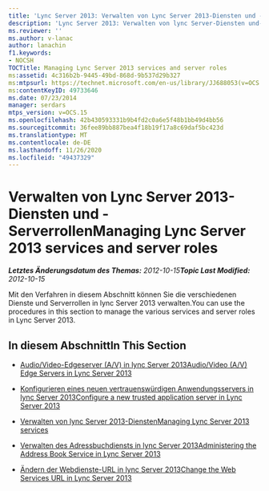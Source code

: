 ```yaml
---
title: 'Lync Server 2013: Verwalten von Lync Server 2013-Diensten und -Serverrollen'
description: 'Lync Server 2013: Verwalten von lync Server-Diensten und-Serverrollen.'
ms.reviewer: ''
ms.author: v-lanac
author: lanachin
f1.keywords:
- NOCSH
TOCTitle: Managing Lync Server 2013 services and server roles
ms:assetid: 4c316b2b-9445-49bd-868d-9b537d29b327
ms:mtpsurl: https://technet.microsoft.com/en-us/library/JJ688053(v=OCS.15)
ms:contentKeyID: 49733646
ms.date: 07/23/2014
manager: serdars
mtps_version: v=OCS.15
ms.openlocfilehash: 42b430593331b9b4fd2c0a6e5f48b1bb49d4bb56
ms.sourcegitcommit: 36fee89bb887bea4f18b19f17a8c69daf5bc423d
ms.translationtype: MT
ms.contentlocale: de-DE
ms.lasthandoff: 11/26/2020
ms.locfileid: "49437329"
---
```

# <a name="managing-lync-server-2013-services-and-server-roles"></a><span data-ttu-id="c176c-103">Verwalten von Lync Server 2013-Diensten und -Serverrollen</span><span class="sxs-lookup"><span data-stu-id="c176c-103">Managing Lync Server 2013 services and server roles</span></span>

<div data-xmlns="http://www.w3.org/1999/xhtml">

<div class="topic" data-xmlns="http://www.w3.org/1999/xhtml" data-msxsl="urn:schemas-microsoft-com:xslt" data-cs="https://msdn.microsoft.com/">

<div data-asp="https://msdn2.microsoft.com/asp">



</div>

<div id="mainSection">

<div id="mainBody"><span data-ttu-id="c176c-104">

<span> </span></span><span class="sxs-lookup"><span data-stu-id="c176c-104">

<span> </span></span></span>

<span data-ttu-id="c176c-105">_**Letztes Änderungsdatum des Themas:** 2012-10-15_</span><span class="sxs-lookup"><span data-stu-id="c176c-105">_**Topic Last Modified:** 2012-10-15_</span></span>

<span data-ttu-id="c176c-106">Mit den Verfahren in diesem Abschnitt können Sie die verschiedenen Dienste und Serverrollen in lync Server 2013 verwalten.</span><span class="sxs-lookup"><span data-stu-id="c176c-106">You can use the procedures in this section to manage the various services and server roles in Lync Server 2013.</span></span>

<div>

## <a name="in-this-section"></a><span data-ttu-id="c176c-107">In diesem Abschnitt</span><span class="sxs-lookup"><span data-stu-id="c176c-107">In This Section</span></span>

  - [<span data-ttu-id="c176c-108">Audio/Video-Edgeserver (A/V) in lync Server 2013</span><span class="sxs-lookup"><span data-stu-id="c176c-108">Audio/Video (A/V) Edge Servers in Lync Server 2013</span></span>](lync-server-2013-audio-video-a-v-edge-servers.md)

  - [<span data-ttu-id="c176c-109">Konfigurieren eines neuen vertrauenswürdigen Anwendungsservers in lync Server 2013</span><span class="sxs-lookup"><span data-stu-id="c176c-109">Configure a new trusted application server in Lync Server 2013</span></span>](lync-server-2013-configure-a-new-trusted-application-server.md)

  - [<span data-ttu-id="c176c-110">Verwalten von lync Server 2013-Diensten</span><span class="sxs-lookup"><span data-stu-id="c176c-110">Managing Lync Server 2013 services</span></span>](lync-server-2013-managing-lync-server-services.md)

  - [<span data-ttu-id="c176c-111">Verwalten des Adressbuchdiensts in lync Server 2013</span><span class="sxs-lookup"><span data-stu-id="c176c-111">Administering the Address Book Service in Lync Server 2013</span></span>](lync-server-2013-administering-the-address-book-service.md)

  - [<span data-ttu-id="c176c-112">Ändern der Webdienste-URL in lync Server 2013</span><span class="sxs-lookup"><span data-stu-id="c176c-112">Change the Web Services URL in Lync Server 2013</span></span>](lync-server-2013-change-the-web-services-url.md)

<span data-ttu-id="c176c-113"></div>

</div>

<span> </span>

</div>

</div>

</span><span class="sxs-lookup"><span data-stu-id="c176c-113"></div>

</div>

<span> </span>

</div>

</div>

</span></span></div>

